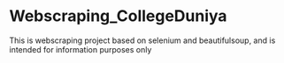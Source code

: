 # Webscraping_CollegeDuniya
This is webscraping project based on selenium and beautifulsoup, and is intended for information purposes only
